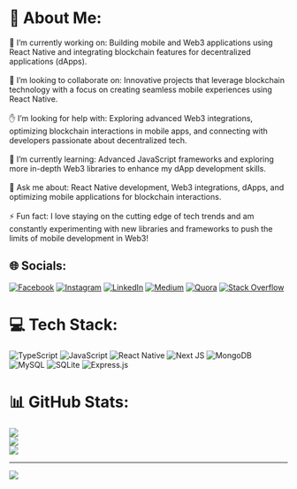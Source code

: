 # 💫 About Me:
🔭 I’m currently working on: Building mobile and Web3 applications using React Native and integrating blockchain features for decentralized applications (dApps).<br><br>🤝 I’m looking to collaborate on: Innovative projects that leverage blockchain technology with a focus on creating seamless mobile experiences using React Native.<br><br>✋ I’m looking for help with: Exploring advanced Web3 integrations, optimizing blockchain interactions in mobile apps, and connecting with developers passionate about decentralized tech.<br><br>🌱 I’m currently learning: Advanced JavaScript frameworks and exploring more in-depth Web3 libraries to enhance my dApp development skills.<br><br>💬 Ask me about: React Native development, Web3 integrations, dApps, and optimizing mobile applications for blockchain interactions.<br><br>⚡ Fun fact: I love staying on the cutting edge of tech trends and am constantly experimenting with new libraries and frameworks to push the limits of mobile development in Web3!


## 🌐 Socials:
[![Facebook](https://img.shields.io/badge/Facebook-%231877F2.svg?logo=Facebook&logoColor=white)](https://facebook.com/Adnan-Saleem) [![Instagram](https://img.shields.io/badge/Instagram-%23E4405F.svg?logo=Instagram&logoColor=white)](https://instagram.com/adnan_khan3569) [![LinkedIn](https://img.shields.io/badge/LinkedIn-%230077B5.svg?logo=linkedin&logoColor=white)](https://linkedin.com/in/adnan-saleem-4017a9185) [![Medium](https://img.shields.io/badge/Medium-12100E?logo=medium&logoColor=white)](https://medium.com/@@adnankhan3937) [![Quora](https://img.shields.io/badge/Quora-%23B92B27.svg?logo=Quora&logoColor=white)](https://quora.com/profile/Adnan-Saleem-45) [![Stack Overflow](https://img.shields.io/badge/-Stackoverflow-FE7A16?logo=stack-overflow&logoColor=white)](https://stackoverflow.com/users/adnan-saleem-sudozai) 

# 💻 Tech Stack:
![TypeScript](https://img.shields.io/badge/typescript-%23007ACC.svg?style=for-the-badge&logo=typescript&logoColor=white) ![JavaScript](https://img.shields.io/badge/javascript-%23323330.svg?style=for-the-badge&logo=javascript&logoColor=%23F7DF1E) ![React Native](https://img.shields.io/badge/react_native-%2320232a.svg?style=for-the-badge&logo=react&logoColor=%2361DAFB) ![Next JS](https://img.shields.io/badge/Next-black?style=for-the-badge&logo=next.js&logoColor=white) ![MongoDB](https://img.shields.io/badge/MongoDB-%234ea94b.svg?style=for-the-badge&logo=mongodb&logoColor=white) ![MySQL](https://img.shields.io/badge/mysql-4479A1.svg?style=for-the-badge&logo=mysql&logoColor=white) ![SQLite](https://img.shields.io/badge/sqlite-%2307405e.svg?style=for-the-badge&logo=sqlite&logoColor=white) ![Express.js](https://img.shields.io/badge/express.js-%23404d59.svg?style=for-the-badge&logo=express&logoColor=%2361DAFB)
# 📊 GitHub Stats:
![](https://github-readme-stats.vercel.app/api?username=adnansudozai&theme=dark&hide_border=false&include_all_commits=false&count_private=false)<br/>
![](https://github-readme-streak-stats.herokuapp.com/?user=adnansudozai&theme=dark&hide_border=false)<br/>
![](https://github-readme-stats.vercel.app/api/top-langs/?username=adnansudozai&theme=dark&hide_border=false&include_all_commits=false&count_private=false&layout=compact)

---
[![](https://visitcount.itsvg.in/api?id=adnansudozai&icon=0&color=0)](https://visitcount.itsvg.in)

<!-- Proudly created with GPRM ( https://gprm.itsvg.in ) -->
